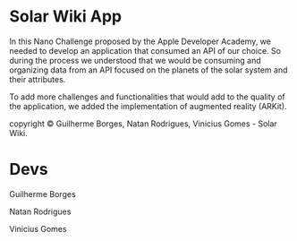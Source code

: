 # Solar Wiki App
In this Nano Challenge proposed by the Apple Developer Academy, we needed to develop an application that consumed an API of our choice. So during the process we understood that we would be consuming and organizing data from an API focused on the planets of the solar system and their attributes. 

To add more challenges and functionalities that would add to the quality of the application, we added the implementation of augmented reality (ARKit). 

copyright © Guilherme Borges, Natan Rodrigues, Vinicius Gomes - Solar Wiki.

# Devs
Guilherme Borges

Natan Rodrigues

Vinicius Gomes
